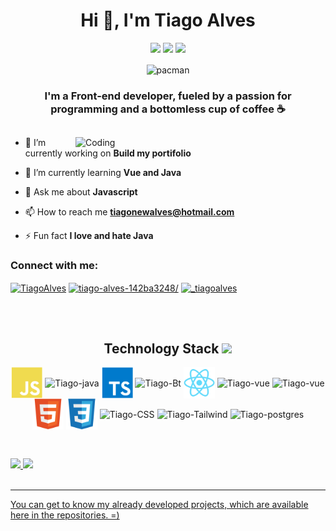 <!--![MasterHead](https://developers.giphy.com/branch/master/static/api-512d36c09662682717108a38bbb5c57d.gif)-->

<h1 align="center">Hi 👋, I'm Tiago Alves</h1>
<p align="center"> 
 <img src="https://badges.pufler.dev/visits/TiagoCoder202/TiagoCoder2022"/> 
 <!-- <img src="https://badges.pufler.dev/years/ritik307"/> -->
 <img src="https://badges.pufler.dev/repos/TiagoCoder2022"/>
 <img src="https://badges.pufler.dev/commits/monthly/TiagoCoder2022" />
</p>
<p align="center"><img align="center" alt="pacman" src="https://user-images.githubusercontent.com/74038190/212284158-e840e285-664b-44d7-b79b-e264b5e54825.gif"></p> 

<h3 align="center">I'm a Front-end developer, fueled by a passion for programming and a bottomless cup of coffee ☕</h3>

##

<img align="right" alt="Coding" width="400" src="https://user-images.githubusercontent.com/74038190/212748830-4c709398-a386-4761-84d7-9e10b98fbe6e.gif">

- 🔭 I’m currently working on **Build my portifolio**

- 🌱 I’m currently learning **Vue and Java**

- 💬 Ask me about **Javascript**

- 📫 How to reach me **tiagonewalves@hotmail.com**

- ⚡ Fun fact **I love and hate Java**

<h3 align="left">Connect with me:</h3>
<p align="left">
<a href="https://twitter.com/_tiago_a" target="blank"><img align="center" src="https://raw.githubusercontent.com/rahuldkjain/github-profile-readme-generator/master/src/images/icons/Social/twitter.svg" alt="TiagoAlves" height="30" width="40" /></a>
<a href="https://linkedin.com/in/tiago-alves-142ba3248/" target="blank"><img align="center" src="https://raw.githubusercontent.com/rahuldkjain/github-profile-readme-generator/master/src/images/icons/Social/linked-in-alt.svg" alt="tiago-alves-142ba3248/" height="30" width="40" /></a>
<a href="https://instagram.com/_tiagoalves" target="blank"><img align="center" src="https://raw.githubusercontent.com/rahuldkjain/github-profile-readme-generator/master/src/images/icons/Social/instagram.svg" alt="_tiagoalves" height="30" width="40" /></a>
</p>

##

<div align="center" style="display: inline_block"><br>
 <h2 align="center">Technology Stack <img src="https://github.com/ritik307/ritik307/blob/main/images/laptop.gif" width="50"></h2>
  <img align="center" alt="Tiago-Js" height="50" width="50" src="https://raw.githubusercontent.com/devicons/devicon/master/icons/javascript/javascript-plain.svg">
  <img align="center" alt="Tiago-java" height="50" width="50" src="https://user-images.githubusercontent.com/25181517/117201156-9a724800-adec-11eb-9a9d-3cd0f67da4bc.png">
  <img align="center" alt="Tiago-Ts" height="50" width="50" src="https://raw.githubusercontent.com/devicons/devicon/master/icons/typescript/typescript-plain.svg">
  <img align="center" alt="Tiago-Bt" height="50" width="50" src="https://user-images.githubusercontent.com/25181517/183898054-b3d693d4-dafb-4808-a509-bab54cf5de34.png">
  <img align="center" alt="Tiago-React" height="50" width="50" src="https://raw.githubusercontent.com/devicons/devicon/master/icons/react/react-original.svg">
  <img align="center" alt="Tiago-vue" height="50" width="50" src="https://user-images.githubusercontent.com/25181517/117448124-a2da9800-af3e-11eb-85d2-bd1b69b65603.png">
  <img align="center" alt="Tiago-vue" height="50" width="50" src="https://github.com/marwin1991/profile-technology-icons/assets/136815194/50c63e54-074f-494b-b786-01eb7870c927">
  <img align="center" alt="Tiago-HTML" height="50" width="50" src="https://raw.githubusercontent.com/devicons/devicon/master/icons/html5/html5-original.svg">
  <img align="center" alt="Tiago-CSS" height="50" width="50" src="https://raw.githubusercontent.com/devicons/devicon/master/icons/css3/css3-original.svg">
 <img align="center" alt="Tiago-CSS" height="50" width="50" src="https://user-images.githubusercontent.com/25181517/192158956-48192682-23d5-4bfc-9dfb-6511ade346bc.png">
  <img align="center" alt="Tiago-Tailwind" height="50" width="50" src="https://user-images.githubusercontent.com/25181517/202896760-337261ed-ee92-4979-84c4-d4b829c7355d.png">
  <img align="center" alt="Tiago-postgres" height="50" width="50" src="https://user-images.githubusercontent.com/25181517/117208740-bfb78400-adf5-11eb-97bb-09072b6bedfc.png">
</div>


</br>


##
  
<!--<picture>  
  <source srcset="https://github-readme-stats.vercel.app/api?username=TiagoCoder2022&show_icons=true&theme=dark"
  media="(prefers-color-scheme: dark)"/>  
  <source srcset="https://github-readme-stats.vercel.app/api?username=TiagoCoder2022&show_icons=true"
  media="(prefers-color-scheme: light), (prefers-color-scheme: no-preference)"/>

  <img src="https://github-readme-stats.vercel.app/api?username=TiagoCoder2022&show_icons=true" />
</picture>-->
  
<div>
  <a href="https://github.com/TiagoCoder2022">
  <img height="180em" src="https://github-readme-stats.vercel.app/api/top-langs/?username=TiagoCoder2022&layout=compact&langs_count=7&theme=dracula"/>
  <img height="180em" src="https://github-readme-stats.vercel.app/api?username=TiagoCoder2022&show_icons=true&theme=dracula&include_all_commits=true&count_private=true"/>   
</div>
  
</br> 
 

---
  
You can get to know my already developed projects, which are available here in the repositories. =)
    

